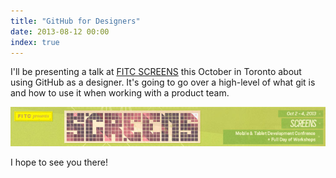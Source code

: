 ```yaml
---
title: "GitHub for Designers"
date: 2013-08-12 00:00
index: true
---
```


I'll be presenting a talk at [FITC SCREENS](http://fitc.ca/screens) this October in Toronto about using GitHub as a designer. It's going to go over a high-level of what git is and how to use it when working with a product team.

 ![](/img/import/blog/github-for-designers/471A8B5F74844D1D9D04D3D16527B616.jpg)

I hope to see you there!&nbsp;

<!-- more -->
